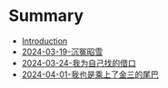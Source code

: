# Summary

* [Introduction](README.md)
* [2024-03-19-沉冤昭雪](2024/2024-03-19-沉冤昭雪.md)
* [2024-03-24-我为自己找的借口](2024/2024-03-24-我为自己找的借口.md)
* [2024-04-01-我也是乘上了金三的尾巴](2024/2024-04-01-我也是乘上了金三的尾巴.md)

